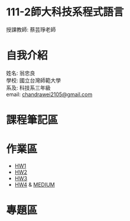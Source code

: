 # 111-2師大科技系程式語言
 授課教師: 蔡芸琤老師

# 自我介紹
 姓名: 翁忠良\
 學校: 國立台灣師範大學\
 系及: 科技系三年級\
 email: chandrawei2105@gmail.com
 
# 課程筆記區

# 作業區
- [HW1](https://github.com/lloydkt99/PL/blob/main/hw1/hw1.ipynb)
- [HW2](https://github.com/lloydkt99/PL/blob/main/hw2/hw2.ipynb)
- [HW3](https://github.com/lloydkt99/PL/blob/main/hw3/hw3.ipynb)
- [HW4](https://github.com/lloydkt99/PL/tree/main/hw4/hw4.ipynb) & [MEDIUM](https://medium.com/@40847058s/imdb-top-director-35b29c41b8)

# 專題區
